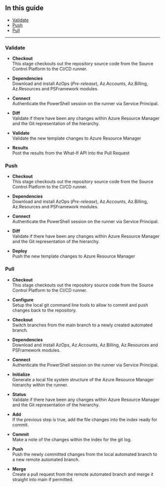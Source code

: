 ## In this guide

- [Validate](#validate)
- [Push](#push)
- [Pull](#pull)

---

### Validate

* **Checkout**  
  This stage checkouts out the repository source code from the Source Control Platform to the CI/CD runner.

* **Dependencies**  
  Download and install AzOps (*Pre-release*), Az.Accounts, Az.Billing, Az.Resources and PSFramework modules.

* **Connect**  
  Authenticate the PowerShell session on the runner via Service Principal.

* **Diff**  
  Validate if there have been any changes within Azure Resource Manager and the Git representation of the hierarchy.

* **Validate**  
  Validate the new template changes to Azure Resource Manager
  
* **Results**  
  Post the results from the What-If API into the Pull Request 

### Push

* **Checkout**  
  This stage checkouts out the repository source code from the Source Control Platform to the CI/CD runner.

* **Dependencies**  
  Download and install AzOps (*Pre-release*), Az.Accounts, Az.Billing, Az.Resources and PSFramework modules.

* **Connect**  
  Authenticate the PowerShell session on the runner via Service Principal.

* **Diff**  
  Validate if there have been any changes within Azure Resource Manager and the Git representation of the hierarchy.

* **Deploy**  
  Push the new template changes to Azure Resource Manager

### Pull

* **Checkout**  
  This stage checkouts out the repository source code from the Source Control Platform to the CI/CD runner.

* **Configure**  
  Setup the local git command line tools to allow to commit and push changes back to the repository.

* **Checkout**  
  Switch branches from the main branch to a newly created automated branch.

* **Dependencies**  
  Download and install AzOps, Az.Accounts, Az.Billing, Az.Resources and PSFramework modules.

* **Connect**  
  Authenticate the PowerShell session on the runner via Service Principal.

* **Initialize**  
  Generate a local file system structure of the Azure Resource Manager hierarchy within the runner.

* **Status**  
  Validate if there have been any changes within Azure Resource Manager and the Git representation of the hierarchy.

* **Add**  
  If the previous step is true, add the file changes into the index ready for commit.

* **Commit**  
  Make a note of the changes within the index for the git log.

* **Push**  
  Push the newly committed changes from the local automated branch to a new remote automated branch.

* **Merge**  
  Create a pull request from the remote automated branch and merge it straight into main if permitted.
